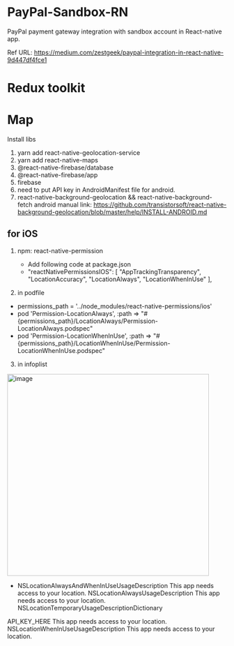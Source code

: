 # PayPal-Sandbox-RN
PayPal payment gateway integration with sandbox account in React-native app.

Ref URL: https://medium.com/zestgeek/paypal-integration-in-react-native-9d447df4fce1


# Redux toolkit

# Map

Install libs
1. yarn add react-native-geolocation-service
2. yarn add react-native-maps
3. @react-native-firebase/database
4. @react-native-firebase/app
5. firebase
6. need to put API key in AndroidManifest file for android.
    <meta-data
        android:name="com.google.android.geo.API_KEY"
        android:value="Your Google maps API Key Here"
    />
7. react-native-background-geolocation && react-native-background-fetch
    android manual link: https://github.com/transistorsoft/react-native-background-geolocation/blob/master/help/INSTALL-ANDROID.md

## for iOS
1. npm: react-native-permission
    - Add following code at package.json
    - "reactNativePermissionsIOS": [
        "AppTrackingTransparency",
        "LocationAccuracy",
        "LocationAlways",
        "LocationWhenInUse"
        ],
        
2. in podfile 
- permissions_path = '../node_modules/react-native-permissions/ios'
- pod 'Permission-LocationAlways', :path => "#{permissions_path}/LocationAlways/Permission-LocationAlways.podspec"
- pod 'Permission-LocationWhenInUse', :path => "#{permissions_path}/LocationWhenInUse/Permission-LocationWhenInUse.podspec"

3. in infoplist
 <img width="463" alt="image" src="https://user-images.githubusercontent.com/113431777/231693945-034198eb-889f-472d-be61-7baf2038f56e.png">

  - <key>NSLocationAlwaysAndWhenInUseUsageDescription</key>
  <string>This app needs access to your location.</string>
  <key>NSLocationAlwaysUsageDescription</key>
  <string>This app needs access to your location.</string>
  <key>NSLocationTemporaryUsageDescriptionDictionary</key>
  <dict>
    <key>API_KEY_HERE</key>
    <string>This app needs access to your location.</string>
  </dict>
  <key>NSLocationWhenInUseUsageDescription</key>
  <string>This app needs access to your location.</string>
